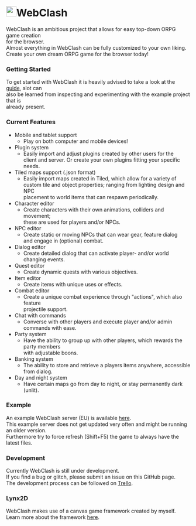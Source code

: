 # <img src="https://raw.githubusercontent.com/arthurb123/WebClash/master/client/favicon.ico" width="28" height="28"/>WebClash<br>
WebClash is an ambitious project that allows for easy top-down ORPG game creation<br>
for the browser.<br>
Almost everything in WebClash can be fully customized to your own liking.<br>
Create your own dream ORPG game for the browser today!

### Getting Started<br>
To get started with WebClash it is heavily advised to take a look at the [guide](https://github.com/arthurb123/WebClash/blob/master/Guide.txt), alot can<br>
also be learned from inspecting and experimenting with the example project that is<br>
already present.

### Current Features<br>
* Mobile and tablet support<br>
  - Play on both computer and mobile devices!
* Plugin system<br>
  - Easily import and adjust plugins created by other users for the<br>
    client and server. Or create your own plugins fitting your specific needs.
* Tiled maps support (.json format)<br>
  - Easily import maps created in Tiled, which allow for a variety of<br>
    custom tile and object properties; ranging from lighting design and NPC<br>
    placement to world items that can respawn periodically.
* Character editor<br>
  - Create characters with their own animations, colliders and movement;<br>
    these are used for players and/or NPCs.
* NPC editor<br>
  - Create static or moving NPCs that can wear gear, feature dialog<br>
    and engage in (optional) combat.
* Dialog editor<br>
  - Create detailed dialog that can activate player- and/or world changing events.
* Quest editor<br>
  - Create dynamic quests with various objectives.
* Item editor<br>
  - Create items with unique uses or effects.
* Combat editor<br>
  - Create a unique combat experience through "actions", which also feature<br>
    projectile support.
* Chat with commands<br>
  - Converse with other players and execute player and/or admin commands with ease.
* Party system<br>
  - Have the ability to group up with other players, which rewards the party members<br>
    with adjustable boons.
* Banking system<br>
  - The ability to store and retrieve a players items anywhere, accessible from dialog.
* Day and night system<br>
  - Have certain maps go from day to night, or stay permanently dark (unlit).

### Example<br>
An example WebClash server (EU) is available [here](http://www.arthurb.nl/projects/webclash).<br>
This example server does not get updated very often and might be running an older version.<br>
Furthermore try to force refresh (Shift+F5) the game to always have the latest files.

### Development<br>
Currently WebClash is still under development.<br>
If you find a bug or glitch, please submit an issue on this GitHub page.<br>
The development process can be followed on [Trello](https://trello.com/b/658XHkJU/webclash).

### Lynx2D<br>
WebClash makes use of a canvas game framework created by myself.<br>
Learn more about the framework [here](http://www.lynx2d.com).

